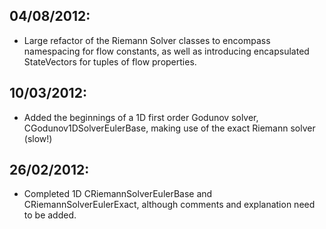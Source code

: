## 04/08/2012:

* Large refactor of the Riemann Solver classes to encompass namespacing for flow constants, as well as introducing encapsulated StateVectors for tuples of flow properties.

## 10/03/2012:

* Added the beginnings of a 1D first order Godunov solver, CGodunov1DSolverEulerBase, making use of the exact Riemann solver (slow!)

## 26/02/2012:

* Completed 1D CRiemannSolverEulerBase and CRiemannSolverEulerExact, although comments and explanation need to be added.

